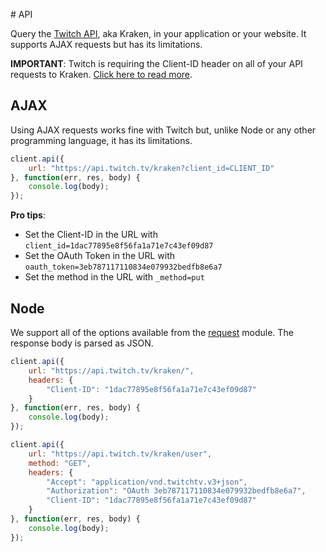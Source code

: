 # API

Query the [Twitch API](https://github.com/justintv/Twitch-API), aka Kraken, in your application or your website. It supports AJAX requests but has its limitations.

**IMPORTANT**: Twitch is requiring the Client-ID header on all of your API requests to Kraken. [Click here to read more](https://blog.twitch.tv/client-id-required-for-kraken-api-calls-afbb8e95f843#.ga3y34pya).

## AJAX

Using AJAX requests works fine with Twitch but, unlike Node or any other programming language, it has its limitations.

~~~ javascript
client.api({
    url: "https://api.twitch.tv/kraken?client_id=CLIENT_ID"
}, function(err, res, body) {
    console.log(body);
});
~~~

**Pro tips**:

- Set the Client-ID in the URL with ``client_id=1dac77895e8f56fa1a71e7c43ef09d87``
- Set the OAuth Token in the URL with ``oauth_token=3eb787117110834e079932bedfb8e6a7``
- Set the method in the URL with ``_method=put``

## Node

We support all of the options available from the [request](https://github.com/request/request#requestoptions-callback) module. The response body is parsed as JSON.

~~~ javascript
client.api({
    url: "https://api.twitch.tv/kraken/",
    headers: {
        "Client-ID": "1dac77895e8f56fa1a71e7c43ef09d87"
    }
}, function(err, res, body) {
    console.log(body);
});
~~~

~~~ javascript
client.api({
    url: "https://api.twitch.tv/kraken/user",
    method: "GET",
    headers: {
        "Accept": "application/vnd.twitchtv.v3+json",
        "Authorization": "OAuth 3eb787117110834e079932bedfb8e6a7",
        "Client-ID": "1dac77895e8f56fa1a71e7c43ef09d87"
    }
}, function(err, res, body) {
    console.log(body);
});
~~~